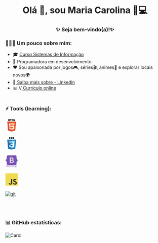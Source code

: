 <h1 align = "center"> Olá 👋, sou Maria Carolina 👩💻 </h1>
<h3 align = "center">✨ Seja bem-vindo(a)!✨</h3>

### 🦸🏻‍♀️ Um pouco sobre mim:
- 🎓  <a href="https://estacio.br/cursos/graduacao/sistemas-de-informacao?utm_campaign=PMax%7CGraduacao%7CPresencial%7CGoogle(GDN)%7CPerformanceMax%7CNacional_ContaPresencial&gclid=Cj0KCQiAmpyRBhC-ARIsABs2EAo3Z_D2y5BKXPuZbyTTquxQALSlFRqOiH2ckfpONrxcUC-JOZCDP-UaAvb9EALw_wcB">Curso Sistemas de Informação</a>
- 🚀 Programadora em desenvolvimento
- ❤ Sou apaixonada por jogos🎮, séries🎬, animes💟 e explorar locais novos🌍
- 📃<a target="_blank" href="https://www.linkedin.com/in/maria-carolina-de-sousa-mesquita-4b6bb997/"> Saiba mais sobre - Linkedin </a>
- 📊 //<a target="_blank" href="https://carolmesqu.github.io/Carolmesqu/"> Currículo online </a>
<br><br>

### ⚡ Tools (learning):
<p align="left">
<a href="https://www.w3.org/html/" target="_blank"> <img src="https://raw.githubusercontent.com/devicons/devicon/master/icons/html5/html5-original-wordmark.svg" alt="html5" width="40" height="40"/> </a> 

<a href="https://www.w3schools.com/css/" target="_blank"> <img src="https://raw.githubusercontent.com/devicons/devicon/master/icons/css3/css3-original-wordmark.svg" alt="css3" width="40" height="40"/> </a> 

<a href="https://getbootstrap.com" target="_blank"> <img src="https://raw.githubusercontent.com/devicons/devicon/master/icons/bootstrap/bootstrap-plain-wordmark.svg" alt="bootstrap" width="40" height="40"/> </a> 

 <a href="https://developer.mozilla.org/en-US/docs/Web/JavaScript" target="_blank"> <img src="https://raw.githubusercontent.com/devicons/devicon/master/icons/javascript/javascript-original.svg" alt="javascript" width="40" height="40"/> </a>  

<a href="https://git-scm.com/" target="_blank"> <img src="https://www.vectorlogo.zone/logos/git-scm/git-scm-icon.svg" alt="git" width="40" height="40"/> </a>
</p>
<br><br>


### 📊 GitHub estatísticas:
<p> <img align = "left" src = "https://github-readme-stats.vercel.app/api/top-langs?username=Carolmesqu&show_icons=true&locale=en&layout=compact" alt = "Carol" /> </p>
<br><br>
